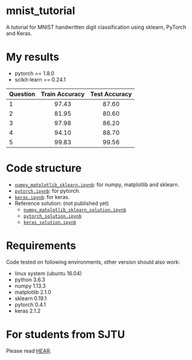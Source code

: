 # mnist_tutorial
A tutorial for MNIST handwritten digit classification using sklearn, PyTorch and Keras.

# My results
- pytorch == 1.8.0
- scikit-learn == 0.24.1

| Question | Train Accuracy | Test Accuracy |
|:-------|:-------:|:-------:|
| 1 | 97.43 | 87.60 |
| 2 | 81.95 | 80.60 |
| 3 | 97.98 | 86.20 |
| 4 | 94.10 | 88.70 |
| 5 | 99.83 | 99.56 |

# Code structure
* [`numpy_matplotlib_sklearn.ipynb`](numpy_matplotlib_sklearn.ipynb): for numpy, matplotlib and sklearn.
* [`pytorch.ipynb`](pytorch.ipynb): for pytorch.
* [`keras.ipynb`](keras.ipynb): for keras.
* Reference solution: (not published yet)
    * [`numpy_matplotlib_sklearn_solution.ipynb`](numpy_matplotlib_sklearn_solution.ipynb)
    * [`pytorch_solution.ipynb`](pytorch_solution.ipynb)
    * [`keras_solution.ipynb`](keras_solution.ipynb)

# Requirements
Code tested on following environments, other version should also work:
* linux system (ubuntu 16.04) 
* python 3.6.3
* numpy 1.13.3
* matplotlib 2.1.0
* sklearn 0.19.1
* pytorch 0.4.1
* keras 2.1.2

# For students from SJTU
Please read [HEAR](EE369.md).
